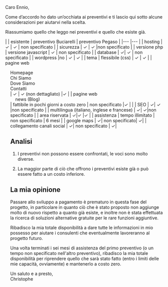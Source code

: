 Caro Ennio, 

Come d’accordo ho dato un’occhiata ai preventivi e ti lascio qui sotto alcune considerazioni per aiutarvi nella scelta.

Riassumiamo quello che leggo nei preventivi e quello che esiste già.

| 	| esistente	| preventivo Buciarelli | preventivo Pegaso |
|---	|---	|
| hosting | ✓ | ✓ | non specificato |
| sicurezza | ✓ | ✓ |non specificato |
| versione php | versione javascript | ✓ | non specificato |
| database | ✓| ✓ | non specificato |
| wordpress |no | ✓ | ✓ |
| tema | flessibile (css) | ✓ | ✓ |
| pagine web <div style="margin-left:1rem">Homepage<br>Chi Siamo<br>Dove Siamo<br>Contatti<br>| ✓ | ✓ (non dettagliato) |✓ | 
| pagine web <div style="margin-left:1rem">news (Blog)</div> | fattibile in pochi giorni a costo zero | non specificato |✓ | |
| SEO | ✓| ✓ |non specificato |
| multilingua (italiano, inglese e francese) | ✓| ✓|non specificato |
| area riservata | ✓|✓ |✓ |
| assistenza | tempo illimitato | non specificato | 6 mesi |
| google maps | ✓| non specificato| ✓|
| collegamento canali social | ✓| non specificato | ✓|

## Analisi

1. I preventivi non possono essere confrontati, le voci sono molto diverse.

2. La maggior parte di ciò che offrono i preventivi esiste già o può essere fatto a un costo inferiore.

## La mia opinione

Passare allo sviluppo a pagamento è prematuro in questa fase del progetto, in particolare in quanto ciò che è stato proposto non aggiunge molto di nuovo rispetto a quanto già esiste, e inoltre non è stata effettuata la ricerca di soluzioni alternative gratuite per le rare funzioni aggiuntive.

Ribadisco la mia totale disponibilità a dare tutte le informazioni in mio possesso per aiutare i consulenti che eventualmente lavoreranno al progetto futuro.

Una volta terminati i sei mesi di assistenza del primo preventivo (o un tempo non specificato nell'altro preventivo), ribadisco la mia totale disponibilità per riprendere quello che sarà stato fatto (entro i limiti delle mie capacità, ovviamente) e mantenerlo a costo zero.

Un saluto e a presto,<br>
Christophe



